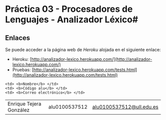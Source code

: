 # Práctica 03 - Procesadores de Lenguajes - Analizador Léxico#

## Enlaces ##
Se puede acceder a la página web de *Heroku* alojada en el siguiente enlace:

- Heroku: [http://analizador-lexico.herokuapp.com/](http://analizador-lexico.herokuapp.com/)
- Pruebas: [http://analizador-lexico.herokuapp.com/tests.html](http://analizador-lexico.herokuapp.com/tests.html)

<!-- Tabla -->
<table cellspacing="0">
  <tr  style="background-color: #E3E3E3;">

    <td> <b>Nombre</b> </td>
    <td> <b>Código alu</b> </td>
	<td> <b>Correo electrónico</b> </td>
  </tr>
  <tr style="background-color: #FFFFFF;">
    <td> Enrique Tejera González </td>
    <td> alu0100537512 </td>
	<td> <a href="mailto:alu0100537512@ull.edu.es">alu0100537512@ull.edu.es</a> </td>
  </tr
</table>
<!-- Fin tabla -->
